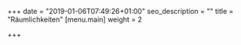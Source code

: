 +++
date = "2019-01-06T07:49:26+01:00"
seo_description = ""
title = "Räumlichkeiten"
[menu.main]
weight = 2

+++
